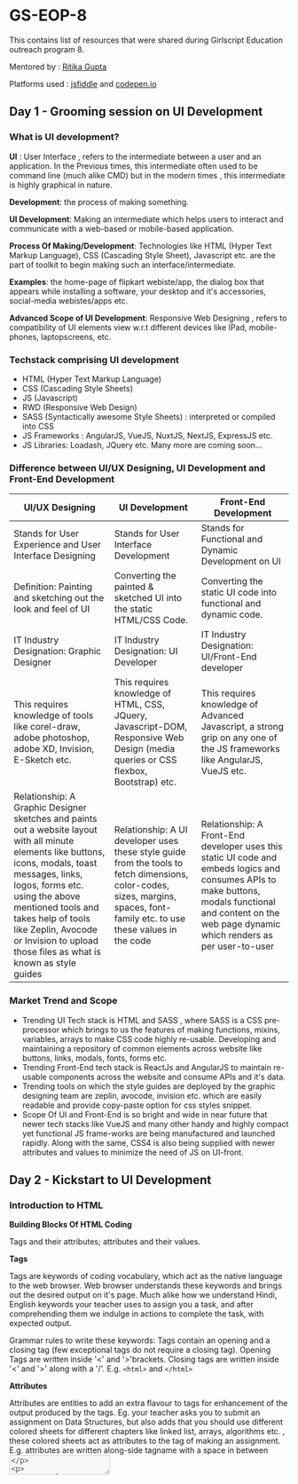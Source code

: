 # GS-EOP-8
This contains list of resources that were shared during Girlscript Education outreach program 8.

Mentored by : [Ritika Gupta](https://www.linkedin.com/in/gritika1906/)

Platforms used : [jsfiddle](https://jsfiddle.net/) and [codepen.io](https://codepen.io/collection/AQPkmq )

## Day 1 - Grooming session on UI Development

### What is UI development?

**UI** : User Interface , refers to the intermediate between a user and an application. In the Previous times, this intermediate often used to be command line (much
alike CMD) but in the modern times , this intermediate is highly graphical in nature.

**Development**: the process of making something.

**UI Development**: Making an intermediate which helps users to interact and communicate with a web-based or mobile-based application.

**Process Of Making/Development**: Technologies like HTML (Hyper Text Markup Language), CSS (Cascading Style Sheet), Javascript etc. are the part of toolkit to begin making such an interface/intermediate.

**Examples**: the home-page of flipkart webiste/app, the dialog box that appears while installing a software, your desktop and it's accessories, social-media webistes/apps etc.

**Advanced Scope of UI Development**: Responsive Web Designing , refers to compatibility of UI elements view w.r.t different devices like IPad, mobile-phones, laptopscreens, etc.

### Techstack comprising UI development

* HTML (Hyper Text Markup Language)
* CSS (Cascading Style Sheets)
* JS (Javascript)
* RWD (Responsive Web Design)
* SASS (Syntactically awesome Style Sheets) : interpreted or compiled into CSS
* JS Frameworks : AngularJS, VueJS, NuxtJS, NextJS, ExpressJS etc.
* JS Libraries: Loadash, JQuery etc.
Many more are coming soon...

### Difference between UI/UX Designing, UI Development and Front-End Development

UI/UX Designing | UI Development |  Front-End Development
--- | --- | ---
Stands for User Experience and User Interface Designing |Stands for User Interface Development | Stands for Functional and Dynamic Development on UI
Definition: Painting and sketching out the look and feel of UI | Converting the painted & sketched UI into the static HTML/CSS Code. | Converting the static UI code into functional and dynamic code.
IT Industry Designation: Graphic Designer | IT Industry Designation: UI Developer | IT Industry Designation: UI/Front-End developer
This requires knowledge of tools like corel-draw, adobe photoshop, adobe XD, Invision, E-Sketch etc. | This requires knowledge of HTML, CSS, JQuery, Javascript-DOM, Responsive Web Design (media queries or CSS flexbox, Bootstrap) etc. | This requires knowledge of Advanced Javascript, a strong grip on any one of the JS frameworks like AngularJS, VueJS etc.
Relationship: A Graphic Designer sketches and paints out a website layout with all minute elements like buttons, icons, modals, toast messages, links, logos, forms etc. using the above mentioned tools and takes help of tools like Zeplin, Avocode or Invision to upload those files as what is known as style guides | Relationship: A UI developer uses these style guide from the tools to fetch dimensions, color-codes, sizes, margins, spaces, font-family etc. to use these values in the code | Relationship: A Front-End developer uses this static UI code and embeds logics and consumes APIs to make buttons, modals functional and content on the web page dynamic which renders as per user-to-user

### Market Trend and Scope

* Trending UI Tech stack is HTML and SASS , where SASS is a CSS pre-processor which brings to us the features of making functions, mixins, variables, arrays to make CSS code highly re-usable. Developing and maintaining a repository of common elements across website like buttons, links, modals, fonts, forms etc.
* Trending Front-End tech stack is ReactJs and AngularJS to maintain re-usable components across the website and consume APIs and it's data.
* Trending tools on which the style guides are deployed by the graphic designing team are zeplin, avocode, invision etc. which are easily readable and provide copy-paste option for css styles snippet.
* Scope Of UI and Front-End is so bright and wide in near future that newer tech stacks like VueJS and many other handy and highly compact yet functional JS frame-works are being manufactured and launched rapidly. Along with the same, CSS4 is also being supplied with newer attributes and values to minimize the need of JS on UI-front.

## Day 2 - Kickstart to UI Development

### Introduction to HTML

**Building Blocks Of HTML Coding**

Tags and their attributes; attributes and their values.

**Tags**

Tags are keywords of coding vocabulary, which act as the native language to the web browser. Web browser understands these keywords and brings out the desired output on
it's page. Much alike how we understand Hindi, English keywords your teacher uses to assign you a task, and after comprehending them we indulge in actions to complete the
task, with expected output. 

Grammar rules to write these keywords: Tags contain an opening and a closing tag (few exceptional tags do not require a closing tag). Opening Tags are written inside '<' and '>'brackets. Closing tags are written inside '<' and '>' along with a '/'. E.g. ```<html>``` and ```</html>```

**Attributes**

Attributes are entities to add an extra flavour to tags for enhancement of the output
produced by the tags. Eg. your teacher asks you to submit an assignment on Data
Structures, but also adds that you should use different colored sheets for different
chapters like linked list, arrays, algorithms etc. , these colored sheets act as attributes to
the tag of making an assignment.
E.g. attributes are written along-side tagname with a space in between <textarea
disabled>

**Values**

Values are, what type of enhancements do we need to embed to our output. For an instance, teacher has told you to use colored sheets for different chapters but what
colors you will choose to make the assignment forms the part of values to attributes.E.g. values are written after attribute name with an = in between and inside quotes " or '
`<textarea disabled="true">`
  
**Typography Tags**

* `<p></p> `: This is a paragraph tag used to code text type of content for the web browser.
* `<label></label>` : This is a label tag used to code text type of content, especially the descriptions for the form fields, for the web browser.
* `<h1></h1>` to `<h6></h6>` : This is a paragraph tag used to code text type of content, especially the headings and sub headings, for the web browser.
* `<span></span>` : This is a tag used to code text type of content, inline in nature, for the web browser.
* `<i></i>` or `<em></em>` : This is an italics/emphasis tag used to format the syle of content, making it appear italicized in nature. This also forms a part of formatting tags. Both the tags visually appear to have same effect on the browser but for website translating speech programs, the tone of text changes for 'em' tag.
* `<b></b>` and `<strong></strong>` : This is a bold tag used to format the style of content, making it appear bold in nature. This also forms a part of formatting tags. Both the tags visually appear to have same effect on the browser but for website translating speech programs, the tone of text changes for 'strong' tag.
* `<u></u>` : This is an underline tag used to format the style of content, making it appear underlined in nature. This also forms a part of formatting tags.
* `<mark></mark> `: This is a mark tag used to format the style of content, making it appear highlighted in nature. This also forms a part of formatting tags.

**Semantic Tags**

* `<header></header>` : This is a header tag used to wrap structure of header, for any webpage/website.
* `<footer></footer>` : This is a footer tag used to wrap structure of header, for any webpage/website.
* `<section></section>` : This is a section tag used to wrap sections of the webpage/webiste apart from header or footer.
* `<article></article>` : This is an article tag used to wrap textual content of the webpage/website.
* `<aside></aside>` : This is an aside tag used to wrap content aligned to corners of the webpage/website.
* `<main></main>` : This is a main tag used to wrap content of specific and relevant importance for the webpage/website.
* `<thead></thead>` : This is a table head tag used to wrap content of a table headers.
* `<tbody></tbody>` : This is a table body tag used to wrap content of a table body.
* `<figure></figure>` and `<figcaption></figcaption>` : This is a figure tag used to wrap content of image media placed on a webpage/website, figcaption is a sub-tag to wrap caption of the image in it.

**Media Tags**

* `<img></img>` : This is an image tag, used to display image type media on the webpage/website. But this tag will not only work by mentioning it's tag name like other tags mentioned so far, it will require attributes to be guided with more information to perform desired function. The mandatory attribute with this tag name is "src" written as `<img src="path of the image file"></img>` E.g. `<img src="https://redzonekickboxing.com/wpcontent/uploads/2017/04/default-image-620x600.jpg"></img>`
* `<a></a>` : This is the anchor tag used to embed links to external webistes/webpages or to navigate between different pages of same website or to embed an email address to redirect in composing the mail etc. This tag alike 'img' tag too requires a mandatory attribute called 'href' written as `<a href="link to webiste/ link to page in this website/ move to an element on the same page/ mail">link text</a>` E.g. `<a href="#top">link text</a>`, E.g. `<a href="https://www.google.com/">link text</a>`E.g. `<a href="mailto: aashigupta1919@gmail.com">link text</a>`

**Form Related Tags**

* `<form></form>` : This is form tag that wraps all the elements which demands an input or action from the user interacting with the website/webpage.
* `<input>` : This is input tag and contains a mandatory attribute called 'type' to display it's nature and is used to render different types of form inputs like text, password, date, time, color, range, file, list etc. on the webpage/website.
* `<textarea></textarea>` : This is textarea tag, used to get an input of multiple lines of text, from the user on a webpage/website.
* `<select></select>` and `<option></option>` : This select tag allows a user to select from a list of options pre-available, fromt the webpage/website. The `<option></option>` tag is a crucial sub-tag of 'select' as inside this tag all the options are written which are to be made available for the user.
* `<datalist></datalist>` : This datalist tag acts as a text input taken from user and if the text string matches any of the available options, it shows the list of those
options to the user much alike a pre-fetch function. This tag operates both by subtag `<option></option>` and by parent tag `<input>` 

**Tag Attributes**

* **Global Attributes**: 'id', 'class', 'style', 'contenteditable', 'spellcheck', 'lang', 'title' 'data-\*' etc. These attributes are not tag-specific and may be used with any tag for tag enhancement.
    * **id**:This attribute assigns a unique id to an element which can be accessed either for styling purposes or for functional purposes. (** Remember 'id' attribute
value cannot be same for multiple elements and must contain a unique value)
    * **class**: This attribute assigns a value to an element which can be accessed either for styling purposes or for functional purposes. Typically, this attribute also
defines, as to which group of styles this element belongs to.
    * **style**: This attribute contains all the style properties and it's values to provide inline styles to the element.
    * **title**: This attribute is used to show a tooltip kind of information related to the element. Typically used to describe the purpose/content/function of an element in a summarized manner.
    * **contenteditable**: This attribute is used to define if content of tag/element can be edited or not via interface.
    
* **Form Input Attributes**: 'type' attribute has different values like "type='text'","type='password'", "type='file'", "type='email'", "type='date'". All these attributes help in obtaining input from the user and send across the server for manipulation.
    * **type='text'**: This attribute is used to obtain single line text input from user like name of the user, contact number, etc.
    * **type='password'**: This attribute is used to obtain single line hidden input from user like password etc.
    * **type='file'**: This attribute is used to obtain file input from user like uploading a resume file, uploading bill proofs etc.
    * **type='email'**: This attribute is used to obtain email input from user. This attribute automatically validates if the input value is in correct format of email or not.
    * **type='date'**: This attribute is used to obtain date input from user. This attribute automatically provides a calendar feature to the user to choose a date from.

And there is an exhaustive list of attributes for other tags.

### Difference between HTML4 and HTML5

HTML 4 | HTML 5
--- | --- 
Absence of Semantic Tags: only tags like \<div\>\<\/div\> | Semantic Tags like: \<article\>\<\/article\>,\<header\>\<\/header\>, \<footer\>\<\/footer\>,\<nav\>\<\/nav\>, \<figure\>\<\/figure\>, \<main\> \<\/main\> etc
Input types like 'text', 'password'etc. available for all purposes. | Input types like 'email', 'url', 'date' etc. have been introduced for wider usage.
Special form tags absent. | Special form tags like \<datalist\>\<\/datalist\>, \<output\>\<\/output\>, etc. have been introduced
Formatting Tags like : \<font\>\<\/font\>, \<big\>\<\/big\>, \<strike\>\<\/strike\>, \<center\>\<\/center\>, were present.| Formatting Tags like :\<font\>\<\/font\>, \<big\>\<\/big\>, \<strike\>\<\/strike\>, \<center\>\<\/center\>, have been removed (deprecated).
The input tag has limited set of attributes like 'id', 'class', 'style','type', 'name' etc. | The input tag has several highly dynamic attributes like 'pattern', 'autocomplete','min', 'max' etc 
\<ol\>\<\/ol\> tag has no attribute for reverse ordering. | \<ol\>\<\/ol\> tag has an attribute for reverse ordering called 'reversed'.
Limited set of global attributes available. | Special feature global attributes like: "spellcheck" , "contenteditable" etc. have been introduced.

And an exhaustive list of differences exist.
Please refer to the official W3 website to study in detail.

### HTML Code for practise

```javascript
HTML Code Practiced on JSFiddle for Tags and attributes
<html>
<head>
<style>
p{
 color: cyan;
}
</style>
</head>
<body>
<p id="para" class="paragraph" spellcheck="true" contenteditable="true" style="color: pink;">
My name is Ritika Gupta. This is my first web page developnt. I am practising tags and attributes through
this demo.
</p>
<h1>
This is my first heading
</h1>
<h2>
This is my second heading
</h2>
<h3>
This is my third heading
</h3>
<h4>
This is my fourth heading
</h4>
<h5>
This is my fifth heading
</h5>
<h6>
This is my sixth heading
</h6>
<code>This is my first code</code>
<i>This text is italicised</i>
<em>This text is italicised too</em>
<b>This text is bold</b>
<strong>This text is bold too</strong>
<span>This is a span tag</span>
<img src="https://www.litmus.com/wp-content/uploads/2020/04/fallback-strategies-for-interactiveemail.gif" title="this is an image"/>
<a href="https://jsfiddle.net/hstumLbe/3/">Take me to this link</a>
<a href="mailto: abc@gmail.com">Send Email</a>
<a href="#para" title="jumper" contenteditable="false">Take me to the top of page</a>
</body>
</html>
```

### Resources

* [HTML Learning from JavaT Point]( https://www.javatpoint.com/html-tutorial)
* [Codecademy HTML Code-Along Learn Platform]( https://www.codecademy.com/learn/learn-html )(**Personally recommended**)
* [W3Schools HTML Learning]( https://www.w3schools.com/html/)
* [MDN](https://developer.mozilla.org/en-US/docs/Web/HTML) (**Preferred when you have a strong grip on fundamentals**)
* [Tutorials Point HTML]( https://www.tutorialspoint.com/html/index.html)

## Day 3 - Adding Visual styles to UI

### Introduction to CSS

* CSS may be divided into 3 types: inline CSS, embedded CSS, External CSS.
    * **Inline CSS**: when the styles are coded as an attribute of the element or tag in the HTML file. E.g. `<p style="color: darkred;">`
    * **Embedded CSS**: when the styles are coded as a part of head tag in the HTML file. E.g.```<head> <style>p{color: pink;} </style> </head>```
    * **External CSS**: A designated CSS file is maintained containing only the styles , with an extension .css and is called upon in the HTML file through "link" tag. E.g. ```<link href="styles.css">```
    
* Cascading Style Sheets comprise of several property-value set of code to embed visually appealing styles to HTML coded web pages or websites.

* The Grammar to define property-value set is: "property : value;" the property name followed by a colon further followed by the value and ended by a semi-colon. E.g. ```color : blue;```

* These property-value sets are then supplied to elements of the web page, we wish to style, called selectors in CSS. Grammar for the same is as follows:
```"selector{ property: value; }"```

* A Selector is a piece of code that selects and brings element to be styled, to the CSS table. E.g. ``` p{color: red;}```

* Selectors may be of wide variety, common of which are given here:
    * Element Name E.g. ```p, h1, article, nav, div, input etc.```
    * Element Class E.g.``` .box, .container etc.```
    * Element Id E.g.``` #box, #container etc.```
    * Universal Selector E.g. ```*{}```. A Universal Selector selects all the elements or tags on a web page like ```p, body, footer, header, span, a, img, div, etc.```
    * Element Name followed by attribute-value pair E.g. ```input[type="text"]```
    * Element name/class/id followed by attribute-value prefix. E.g. ```div[class^="box"]```,```form-group[class^="box"]``` ,```#form-group[class^="box"]```
    * Element name/class/id followed by attribute-value suffix. E.g. ```div[class$="wrapper"],frame[class$="wrapper"], #frame[class$="wrapper"]```
    * Element name/class/id followed by attribute-value substring. E.g. ```div[class*="wrapper"], .frame[class*="wrapper"], #frame[class*="wrapper"]```
    * homogenous/heterogenous combination of all the above mentioned selectors. E.g. ```p.child{color: green;}, h2#top{color: cyan;}, div[class*="group"] input[type="text"]``` ```{font-size: 20px; border: 1px solid red;}```
    
* What if overriding styles are written for the same element by differentselectors?: The specificity rule follows for different selectors which sets the priority for them.

The standard specificity rule is: inline style > id > class > element name

Specificity Rule when same method is style is written multiple times: The greater valued line of code will execute. E.g. on line 4``` p{color: green}``` and on line 10 of same sheet ```p{color: blue}```, paragraph will be of blue color.

Specificity when dealing with ```"!important"``` : It tends to pick the selector to which it is applied and place it on the top of hierarchy stack. E.g. ```p{color: red
!important} ```

### CSS Box Model

![image.png]()

* Every Element or tag placed on a web page may be imagined of as abox. This box contains an invisible environment around it's edges marking it's features. These features are margins -> borders -> padding-> content

* Property-Value Set related to CSS box-model is 'box-sizing'.

box-sizing: border-box | content-box

By Default, the box-sizing property is set to the value content-box which
means that padding and borders will not be included in the width and
height of an element and will add their values to the width and height of
the element , changing it's desired width and height.

Let's take an example to understand this concept in detail:
We have a 'div' tag whose total width should be 300px and height
should be 100px, border-width should be 3px and padding should be
20px from all edges.

box-sizing: content-box will make total width of div = 346px (width of
div 300px + padding-left 20px + padding-right 20px + border-width-left
3px + border-width-right 3px) violating the requirement of width to be
300px only.

box-sizing: content-box will make total height of div = 146px (height of
div 100px + padding-top 20px + padding-bottom 20px + border-widthtop 3px + border-width-bottom 3px) violating the requirement of height
to be 100px only.

To solve this problem: we have box-sizing: border-box

box-sizing: border-box, helps to consume dimensions for padding and
border value from mentioned value of width and height of 'div' tag.

For an example: we have given width = 300px and height = 100px for
'div' padding = 20px and border = 3px, hence values for padding and
border are auto adjusted from width and height values.

box-sizing: border-box, will keep total height of div 100px by adjusting
values like height 54px (height of div 100px - padding top 20px -
padding bottom 20px - border top 3px - border-bottom 3px)

box-sizing: border-box, will keep total width of div 300px by adjusting
values like width 254px (width of div 300px - padding left 20px -
padding right 20px - border right 3px - border left 3px)

## Typogrphy and Formating

font-family: Segoe UI | Times New Roman | Comic Sans | Helvetica | etc.

Commonly fallback values are given for such properties to ensure the display does not break on any browser. Fallback values may be given in a single property separated by commas. E.g. ```font-family: helvetica,sansserif.```

color : any color value (hex, rgb, rgba or name of the color).

font-size: any numeric value(in px, em, rem etc. units)

text-decoration: none | underline |line-through | underline | overline etc.

font-weight: normal | bold | bolder | lighter | number | initial | inherit;

text-transform: uppercase | lowercase | capitalize | none etc.

text-indent: number

word-spacing: number

letter-spacing: number

line-height: number

text-shadow: horizontal-shadow-number vertical-shadow-number

shadow-smudge-number shadow-color

text-align: center | right | left | justify etc.

background-color: color code

display: block | inline-block | inline | flex | inline-flex

opacity: number between 0 to 1

position: fixed | absolute | relative | static | sticky

margin: margin-top margin-right margin-bottom margin-left (TRBL Trouble rule) [shorthand]

padding: padding-top padding-right padding-bottom padding-left (TRBL Trouble rule) [shorthand]

border: border-width border-style border-color [shorthand]

width: number

height: number

min-width: number

max-width: number

min-height: number

max-height: number

overflow: scroll | hidden | auto | none

border-radius: number


## CSS FlexBox

CSS Flexbox is a flexible box model used to design webiste/web-page structure to behave responsively for different devices.

To develop this kind of a structure, a set of CSS property-value are defined mentioned as follows:

display: flex (set the display property of the container element to flexible box)

flex-direction: column | row | column-reverse | row-reverse (set the direction of items inside flexible container to appear in a row or a column)

flex-wrap: nowrap | wrap | wrap-reverse (when the device size is small it adjusts the flexible container items in the available spaces below the other)

justify-content: center | flex-start | flex-end | space-around | spacebetween etc. (The justify-content property aligns the flexible container's items when the items do not use all available space on the main-axis (horizontally).)

align-items: center | flex-end | flex-start | baseline | stretch (The alignitems property specifies the default alignment for items inside the flexible container.)

align-self: center | flex-end | flex-start | baseline | stretch (The align-self property specifies the alignment for the selected item inside the flexible container. The align-self property overrides the flexible container's alignitems property.)

flex-flow: flex-direction flex-wrap [shorthand property]

order: number (Specifies the order of a flexible item relative to the rest of the flex items inside the same container)

##  Difference Between CSS2 and CSS 3

CSS 2
Border enhancement properties weren't introduced.
This doesn't support border-box property.
border-image property is unsupported.
limited set of pseudo-elements existed.
limited set of pseudo-selectors existed.
box-shadow property missing.
CSS 3
Border enhancement properties like border-radius came into picture.
border-box property is supported in this version.
border-image property has been introduced.
several new selectors like element attribute suffix, element attribute
prefix and element attribute substring were introduced.
several new pseudo-elements are introduced like ::first-line, ::first-letter,
::after, ::before etc.
several new pseudo-classes are introduced like :first-child, :hover, :active,
:focus, :lang, :root, :empty etc.
box-shadow property introduced, box-shadow: none | h-shadow vshadow blur spread color |inset;


CSS Fundamentals Quiz: https://docs.google.com/forms/d/1sApgtntnEl6bn37NM0aWWYfOpazlqphqO9Jy6lAdvxo/edit
Difference between CSS2 and CSS3 keypoints: https://nimapinfotech.com/blog/css3-vs-css2/
CSS Study Link W3Schools: https://www.w3schools.com/css/
CSS Codecademy Link: https://www.codecademy.com/learn/learn-css (**Personally Preferred learning portal)
JavaTPoint CSS Learning: https://www.javatpoint.com/css-tutorial

# Day 4

Resources for today's session:
CSS transform property: https://www.w3schools.com/cssref/css3_pr_transform.asp
CSS variables: https://www.w3schools.com/css/css3_variables.asp
Difference between :root pseudo-selector and html{} selector: https://stackoverflow.com/questions/15899615/whats-the-difference-between-css3s-root-pseudo-class-and-html [One technical difference between them is that :root - being a pseudo class has a greater specificity than html (a type selector)]

Adding Visuals to UI

Advanced CSS Concepts
CSS variables:
CSS variables are the custom keywords used to store property values. These variables can be
called at all the code areas where the desired value needs to be put. This is the most efficient
code practice as value stored in the variable can be later on modified or deleted (as per the
product requirement) very easily and quickly whereas locating all the places where the value
has been written and then modifying/deleting it might be cumbersome and lead to
unhandled code errors.
Syntax of declaring and using variables is as follows:
Variable Declaration: "--variable-name: value;" E.g. --grey-shade: grey;
Variable Consumption: "property: var(--variable-name);" E.g. color: var(--grey-shade);
CSS pseudo-selectors
These are the set of pre-defined classes in CSS used for special case styling on an element.
Few of the highly used pseudo-selectors are as follows:
1. :link - This is a pseudo-selector used on anchor tags to define styles which enhances the predefined link behaviour of an anchor tag.
2. :checked - This is a pseudo-selector used on input type radio or checkbox, used to style
them differently when they are in checked state.
3. :disabled - This is used on input types or elements to style them differently when they are
disabled state.
4. :invalid - This is used on several input types to style them differently when they we input
mismatched type of values in them. This pseudo-selector has met form validation needs
efficiently.
5. :hover - This selector is used to add styles to an element to present it differently when user
hovers on the element.
6. :first-child - This selector is used to add styles differently, to the first child of an element
which acts as parent to it.
7. :last-child - This selector is used to add styles differently, to the last child of an element
which acts as parent to it.
8. :nth-child - This selector is used to add styles differently, to the nth child of an element
which acts as parent to it. This nth child could be any number like nth-child(4) the fourth
child element, nth-child(odd) all the odd child elements, nth-child(5n) all the child elements
appearing at a count of 5 will be styled differently and so on.
CSS pseudo-elements
These are the set of pre-defined styles in CSS used for special case styling on an element.
Few of the highly used pseudo-elements are as follows:

1. ::first-line - This selects the first line of typography tags and is uesd to style them differently.
2. ::first-letter - This is used to add different styles to first letter in a typographic element or
input elements.
3. ::after - This is used to concatenate a string value towards the end of an element. The
mandatory property-value pair needed to display output of this is content: "string/empty".
4. ::before - This is used to concatenate a string value towards the beginning of an element.
The mandatory property-value pair needed to display output of this is content:
"string/empty".
Font-Awesome Icons Library
Font-awesome icons library is used widely to include icons on a web page or website. It is a
repository of icons and provide commonly used icons for free to the web applications. There
are other similar icon repositories available online. the Font-awesome repository may be
used in the following ways:
1. CDN link: developers may include the cdn (content delivery network) link for font-awesome
repository in the head section of root html file in this way: <link rel="stylesheet"
href="https://cdnjs.cloudflare.com/ajax/libs/font-awesome/4.7.0/css/fontawesome.min.css">
2. NPM Package: while developing a website using a JS framework, a node package may be
installed in the application and used directly. This method has an advantage over the cdn
link that if the server where the icons are placed, runs down, it does not affect our webiste as
we have the package locally installed in our app. The package may be installed running this
command "npm i font-awesome".
3. Grammar to use the icons:
1. CSS content-code method: by using the pseudo-element after/before with the element to which
icon needs to be applied, the content attribute value can be substituted with string content code of
the icon and including the font-family attribute to be FontAwesome.
E.g.
p::after{
content: '\f01e';
font-family: FontAwesome;
}
2. HTML entity code method: much alike css content code method, the html entity code is written
inside the element where icon is needed and element css must contain font-family as FontAwesome.
E.g.
<span> '&#wwww' home </span >
css: span { font-family: FontAwesome;}
3. HTML tag and class attribute method: An i tag with class="fa icon-class" is placed in the html code
to display the icon.
E.g.
<i class="fa fa-adjust">

CSS Transform
transform: rotate(angle) - This property enables to rotate an element by
an angle given, to which it is applied. E.g. transform: rotate(45deg);
transform: scale(x,y) - This property enables to zoom-in/zoomout/stretch an element by the value of x and y axis given, to which it is
applied. E.g. transform: scale(1.5,2.5);
transform: translate(x,y) - This property re-positions the element on x
axis and y axis , to which it is applied. E.g. transform: translate(50px,
20px);
transform: none - This property clears and removes all the transform
applied to an element.
transform: scaleX(x) - This property enables to zoom-in/zoomout/stretch an element by the value of x coordinate only, to which it is
applied. E.g. transform: scale(1.5);
transform: scaleY(y) - This property enables to zoom-in/zoomout/stretch an element by the value of y coordinate only, to which it is
applied. E.g. transform: scale(4.5);
transform: translateY(y) - This property re-positions the element on it's y
coordinate only, to which it is applied. E.g. transform: translateY(15px);
transform: translateX(x) - This property re-positions the element on it's x
coordinate only, to which it is applied. E.g. transform: translateX(15px);
transform: rotateX(angle) - This property enables to rotate an element
by an angle given from it's x-axis, to which it is applied. E.g. transform:
rotate(45deg);
transform: rotateY(angle) - This property enables to rotate an element
by an angle given from it's y-axis, to which it is applied. E.g. transform:
rotate(45deg);

# Day 5

Introduction to css preprocessors

Introduction to SASS

What is SASS? - SASS is a pre-processor scripting language compiled or
interpreted into CSS. It is the most powerful, mature and stable CSS extension
language. It eliminates the redundancy in CSS code and allows to create reusable components.
Difference between SASS and SCSS: The only difference is that a file saved with
.sass extension must contain an indented syntax and a file saved with .scss
extension may take help of curly braces to define the scope. Hence, the only
difference lies in the grammar of writing the code.
A file with .sass extension:
p
 color: green;
 span
   color: red;
   font-family: arial black;
 font-family: Segoe UI;
A file with .scss extension
p
{
color: green;
span
{
color: red;
font-family: arial black;
}
font-family: Segoe UI;
}
Fundamental Concepts of SASS are: variables, mixins, functions and arguments,
lists and arrays.

SASS Variables

SASS Variables: These are the store houses for property values much alike CSS
variables.
Syntax for Variable Declaration- $variable-name: value stored; E.g. $primary-color:
darkblue;
Syntax for Variable Consumption- property: $variable-name; E.g. color: $primarycolor; etc.
Syntax for Variable as function argument- @function btn($value){@return $value;}
Syntax for Variable as argument with default value- @function btn($value =
"primary"){ @return $value; }

SASS Mixins

Mixins: These are collection of code statements for some common styles under a
single roof to be re-used wherever same set of styles are needed in a
website/web-page.
Syntax of mixins:
@mixin btn-primary{
background-color: blue;
color: white;
border-radius: 3px;
padding: 12px;
&:hover{
background-color: darkblue;
border: 1px inset blue;
}
}
.btn-action{
@include btn-primary;
}
.btn-ok{
@include btn-primary;
background-color: green;
}

More Dynamic Mixins:

@mixin btn($color, $borderRadius, $bgColor, $padding, $margin, $hoverbg){
background-color: $bgColor;
color: $color;
border-radius: $borderRadius;
margin: $margin;
padding: $padding;
&:hover{
background-color: $hoverbg;
}
}
.btn-cancel{
@include btn('white', '3px', 'darkblue', '12px', '0px', 'lightblue');
}
.btn-warning{
@include btn('goldenrod', '3px', '#202020', '8px', '0px', 'yellow'); }
A mixin may be called in another mixin with additional or no set of style
statements.

SASS Functions and Lists

SASS Functions: These are code snippets which helps rendering functional,
conditional or looped styles to an element.
Syntax: @function function-name(arguments){ function to be performed }
E.g.
@function edges($edgesValue: 'flat'){
$value: 25px;
@if $edgesValue == 'semi'{
$value: 5px;
@return $value;
}
@else if $edgesValue == 'rounded'{
$value: 50%;
@return $value;
}
@else if $edgesValue == 'flat'{
$value: 0px;
@return $value;
}
}
p{
border-radius: edges('semi');
border: 1px solid;
padding: 12px;
}
div{
border: 2px solid;
border-radius: edges('rounded');
width: 20px

height: 20px;
}

SASS Lists: SASS Lists are key-value pairs stored like an object.


Syntax: $colors: (black: #000000, white: #ffffff, grey: #efefef, red: #000099);
These list key-values may be accessed by inbuilt SASS function map-get().
E.g. div{
background-color: map-get($colors, grey);
}
More functional example:
$palette:( grey: (5: #404040, 10: #606060, 20: #808080, 30: #B0B0B0, 40:
#D0D0D0), blue: (5: #000033, 10: #000066, 20: #000099), red: (5: #660000, 10:
#990000) );
@function color($colorname, $colorcode){
$color-map: map-get($palette, $colorname);
@if ($color-map == null) {
@error $selectedColor + ' is not part of the color palette';
}
@return map-get($color-map, $colorcode);
}
p{
color: color(red,10);
}



